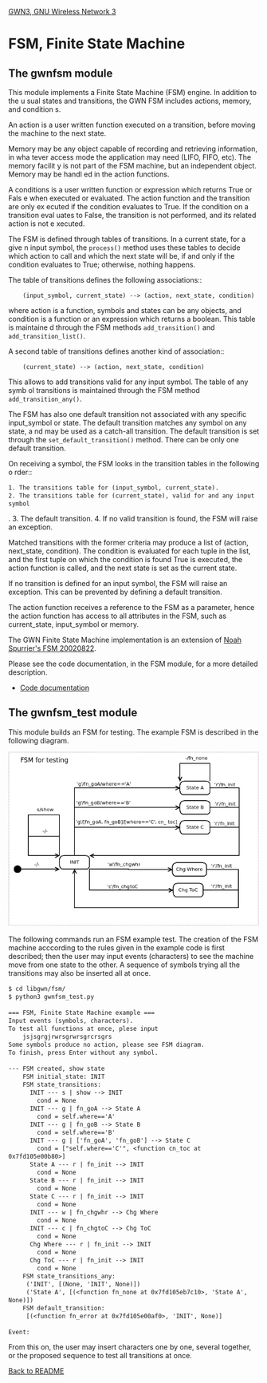[GWN3, GNU Wireless Network 3](https://github.com/vagonbar/gr-gwn3)

# FSM, Finite State Machine


## The gwnfsm module

This module implements a Finite State Machine (FSM) engine. In addition to the u
sual states and transitions, the GWN FSM includes actions, memory, and condition
s. 

An action is a user written function executed on a transition, before moving the
 machine to the next state.

Memory may be any object capable of recording and retrieving information, in wha
tever access mode the application may need (LIFO, FIFO, etc). The memory facilit
y is not part of the FSM machine, but an independent object. Memory may be handl
ed in the action functions.

A conditions is a user written function or expression which returns True or Fals
e when executed or evaluated. The action function and the transition are only ex
ecuted if the condition evaluates to True. If the condition on a transition eval
uates to False, the transition is not performed, and its related action is not e
xecuted.

The FSM is defined through tables of transitions. In a current state, for a give
n input symbol, the ```process()``` method uses these tables to decide which action to call and which the next state will be, if and only if the condition evaluates to True; otherwise, nothing happens.

The table of transitions defines the following associations::
```
    (input_symbol, current_state) --> (action, next_state, condition)
```

where action is a function, symbols and states can be any objects, and condition
 is a function or an expression which returns a boolean. This table is maintaine
d through the FSM methods ```add_transition()``` and ```add_transition_list()```.

A second table of transitions defines another kind of association::
```
    (current_state) --> (action, next_state, condition)
```

This allows to add transitions valid for any input symbol. The table of any symb
ol transitions is maintained through the FSM method ```add_transition_any()```.

The FSM has also one default transition not associated with any specific
input_symbol or state. The default transition matches any symbol on any state, a
nd may be used as a catch-all transition. The default transition is set through 
the ```set_default_transition()``` method. There can be only one default transition.

On receiving a symbol, the FSM looks in the transition tables in the following o
rder::

    1. The transitions table for (input_symbol, current_state).
    2. The transitions table for (current_state), valid for and any input symbol
.
    3. The default transition.
    4. If no valid transition is found, the FSM will raise an exception.

Matched transitions with the former criteria may produce a list of (action, next_state, condition). The condition is evaluated for each tuple in the list, and the first tuple on which the condition is found True is executed, the action function is called, and the next state is set as the current state.

If no transition is defined for an input symbol, the FSM will raise an exception. This can be prevented by defining a default transition. 

The action function receives a reference to the FSM as a parameter, hence the action function has access to all attributes in the FSM, such as current_state, input_symbol or memory.

The GWN Finite State Machine implementation is an extension of [Noah Spurrier's FSM 20020822](http://www.noah.org/python/FSM/).

Please see the code documentation, in the FSM module, for a more detailed description.
- [Code documentation](https://htmlpreview.github.io/?https://github.com/vagonbar/gr-gwn3/blob/master/libgwn/html/index.html)


## The gwnfsm_test module

This module builds an FSM for testing. The example FSM is described in the following diagram.

![Example FSM](../images/gwnfsm_test.png)

The following commands run an FSM example test. The creation of the FSM machine acccording to the rules given in the example code is first described; then the user may input events (characters) to see the machine move from one state to the other. A sequence of symbols trying all the transitions may also be inserted all at once.

```
$ cd libgwn/fsm/
$ python3 gwnfsm_test.py 

=== FSM, Finite State Machine example ===
Input events (symbols, characters).
To test all functions at once, plese input
    jsjsgrgjrwrsgrwrsgrcrsgrs
Some symbols produce no action, please see FSM diagram.
To finish, press Enter without any symbol.

--- FSM created, show state
    FSM initial_state: INIT
    FSM state_transitions:
      INIT --- s | show --> INIT
        cond = None
      INIT --- g | fn_goA --> State A
        cond = self.where=='A'
      INIT --- g | fn_goB --> State B
        cond = self.where=='B'
      INIT --- g | ['fn_goA', 'fn_goB'] --> State C
        cond = ["self.where=='C'", <function cn_toc at 0x7fd105e00b80>]
      State A --- r | fn_init --> INIT
        cond = None
      State B --- r | fn_init --> INIT
        cond = None
      State C --- r | fn_init --> INIT
        cond = None
      INIT --- w | fn_chgwhr --> Chg Where
        cond = None
      INIT --- c | fn_chgtoC --> Chg ToC
        cond = None
      Chg Where --- r | fn_init --> INIT
        cond = None
      Chg ToC --- r | fn_init --> INIT
        cond = None
    FSM state_transitions_any:
     ('INIT', [(None, 'INIT', None)])
     ('State A', [(<function fn_none at 0x7fd105eb7c10>, 'State A', None)])
    FSM default_transition:
     [(<function fn_error at 0x7fd105e00af0>, 'INIT', None)]

Event:
```
From this on, the user may insert characters one by one, several together, or the proposed sequence to test all transitions at once.


[Back to README](../../README.md)
